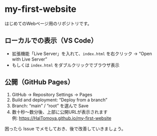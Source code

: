 # my-first-website

はじめてのWebページ用のリポジトリです。

## ローカルでの表示（VS Code）
- 拡張機能「Live Server」を入れて、`index.html` を右クリック → “Open with Live Server”
- もしくは `index.html` をダブルクリックでブラウザ表示

## 公開（GitHub Pages）
1. GitHub → Repository Settings → Pages
2. Build and deployment: “Deploy from a branch”
3. Branch: “main” / “root” を選んで Save
4. 数十秒〜数分後、上部に公開URLが表示されます  
   例: https://HalTomoya.github.io/my-first-website

困ったら Issue でメモしておき、後で改善していきましょう。
